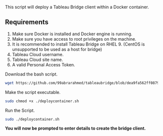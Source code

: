 This script will deploy a Tableau Bridge client within a Docker container. 

## Requirements
1. Make sure Docker is installed and Docker engine is running.
2. Make sure you have access to root privileges on the machine.
3. It is recommended to install Tableau Bridge on RHEL 9. (CentOS is unsupported to be used as a host for bridge)
4. Tableau Cloud username.
5. Tableau Cloud site name.
6. A valid Personal Access Token.

Download the bash script.
```bash
wget https://github.com/99abrarahmed/tableaubridge/blob/dea9fa562ff0879eba50545b371e4ca34409981c/deploycontainer.sh
```

Make the script executable.
```bash
sudo chmod +x ./deploycontainer.sh
```

Run the Script.
```bash
sudo ./deploycontainer.sh
```

**You will now be prompted to enter details to create the bridge client.**
